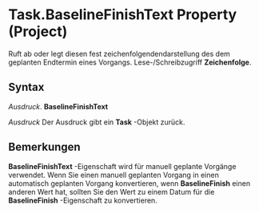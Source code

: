 
# Task.BaselineFinishText Property (Project)

Ruft ab oder legt diesen fest zeichenfolgendendarstellung des dem geplanten Endtermin eines Vorgangs. Lese-/Schreibzugriff  **Zeichenfolge**.


## Syntax

 _Ausdruck_. **BaselineFinishText**

 _Ausdruck_ Der Ausdruck gibt ein **Task** -Objekt zurück.


## Bemerkungen

 **BaselineFinishText** -Eigenschaft wird für manuell geplante Vorgänge verwendet. Wenn Sie einen manuell geplanten Vorgang in einen automatisch geplanten Vorgang konvertieren, wenn **BaselineFinish** einen anderen Wert hat, sollten Sie den Wert zu einem Datum für die **BaselineFinish** -Eigenschaft zu konvertieren.

